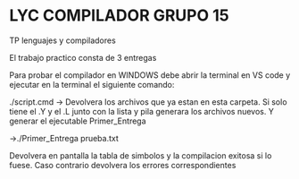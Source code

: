# LYC COMPILADOR GRUPO 15
TP lenguajes y compiladores

El trabajo practico consta de 3 entregas 

Para probar el compilador en WINDOWS debe abrir la terminal en VS code y ejecutar en la terminal el siguiente comando:

./script.cmd
-> Devolvera los archivos que ya estan en esta carpeta. Si solo tiene el .Y y el .L junto con la lista y pila generara los archivos nuevos.
Y generar el ejecutable Primer_Entrega

->./Primer_Entrega prueba.txt

Devolvera en pantalla la tabla de simbolos y la compilacion exitosa si lo fuese. Caso contrario devolvera los errores correspondientes

